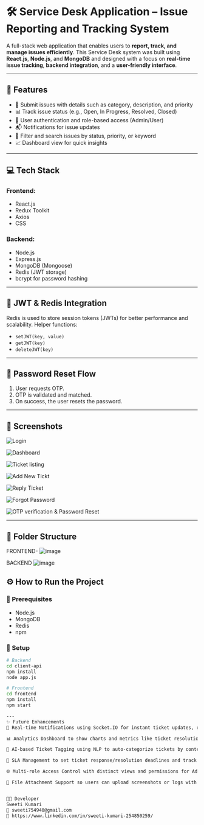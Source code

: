 # 🛠️ Service Desk Application – Issue Reporting and Tracking System

A full-stack web application that enables users to **report, track, and manage issues efficiently**. This Service Desk system was built using **React.js**, **Node.js**, and **MongoDB** and designed with a focus on **real-time issue tracking**, **backend integration**, and a **user-friendly interface**.

---

## 🚀 Features

- 📝 Submit issues with details such as category, description, and priority
- 📊 Track issue status (e.g., Open, In Progress, Resolved, Closed)
- 👥 User authentication and role-based access (Admin/User)
- 📬 Notifications for issue updates
- 🔎 Filter and search issues by status, priority, or keyword
- 📈 Dashboard view for quick insights

---

## 💻 Tech Stack

### Frontend:
- React.js
- Redux Toolkit
- Axios
- CSS

### Backend:
- Node.js
- Express.js
- MongoDB (Mongoose)
- Redis (JWT storage)
- bcrypt for password hashing

---

## 🔑 JWT & Redis Integration

Redis is used to store session tokens (JWTs) for better performance and scalability. Helper functions:
- `setJWT(key, value)`
- `getJWT(key)`
- `deleteJWT(key)`

---

## 🔄 Password Reset Flow
1. User requests OTP.
2. OTP is validated and matched.
3. On success, the user resets the password.

---


## 📸 Screenshots
![Login](https://github.com/user-attachments/assets/b4b6c623-56f3-4158-a908-c5b1247c838d)

![Dashboard](https://github.com/user-attachments/assets/712b99fc-d7e8-449d-b46d-7eee9db136c3)

![Ticket listing](https://github.com/user-attachments/assets/8f4b47ca-332c-4777-b9e5-bea03034d55b)

![Add New Tickt](https://github.com/user-attachments/assets/23ad0924-51c5-4115-9ee3-2724cd4e04de)

![Reply Ticket](https://github.com/user-attachments/assets/c8e5527a-65a7-4de7-9693-fdd170493ce5)

![Forgot Password](https://github.com/user-attachments/assets/44da07db-ba70-4201-b16b-4c0cc4f5c948)

![OTP verification & Password Reset](https://github.com/user-attachments/assets/de339bea-5c8d-4592-95e1-54de83debc21)



---

## 📂 Folder Structure
FRONTEND-
![image](https://github.com/user-attachments/assets/0309fdc6-05db-4ec4-9339-45f7ecbbe49d)


BACKEND
![image](https://github.com/user-attachments/assets/dc1d5702-f1aa-4c5d-a20b-255e96ad623c)


## ⚙️ How to Run the Project

### 🧩 Prerequisites
- Node.js
- MongoDB
- Redis
- npm

### 🔧 Setup

```bash
# Backend
cd client-api
npm install
node app.js

# Frontend
cd frontend
npm install
npm start

---
✨ Future Enhancements
🔔 Real-time Notifications using Socket.IO for instant ticket updates, replies, and escalations.

📊 Analytics Dashboard to show charts and metrics like ticket resolution time, ticket count by category, and user activity.

🧠 AI-based Ticket Tagging using NLP to auto-categorize tickets by content.

🎯 SLA Management to set ticket response/resolution deadlines and track SLA violations.

🌐 Multi-role Access Control with distinct views and permissions for Admin, Staff, and Users.

📁 File Attachment Support so users can upload screenshots or logs with their issue.


👩‍💻 Developer
Sweeti Kumari
📧 sweeti754940@gmail.com
🔗 https://www.linkedin.com/in/sweeti-kumari-254850259/
